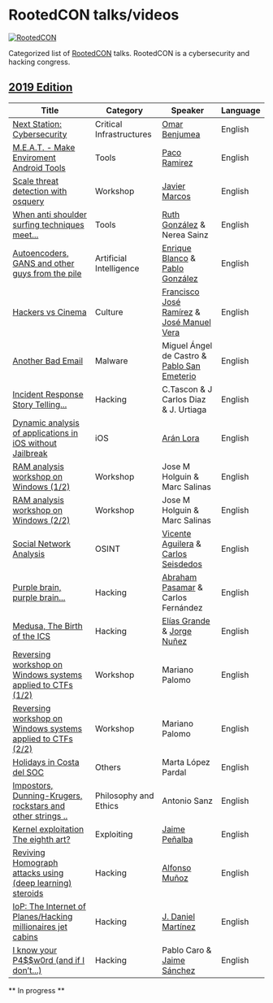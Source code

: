 RootedCON talks/videos
==================
[![RootedCON](https://i.imgur.com/oaA9kx9.png)](https://github.com/PaulSec/awesome-sec-talks)

Categorized list of [RootedCON](https://www.rootedcon.com) talks. RootedCON is a cybersecurity and hacking congress.


## [2019 Edition](https://www.youtube.com/watch?v=p-B5Ji7hxDY&list=PLUOjNfYgonUtOMnisYyxpsthjBmIfgV6P)

Title | Category | Speaker | Language
--- | --- | --- | ---
| [Next Station: Cybersecurity](https://youtu.be/BqS66wKuN3A)  | Critical Infrastructures | [Omar Benjumea](https://twitter.com/omarbenjumea) | English |
| [M.E.A.T. - Make Enviroment Android Tools](https://youtu.be/p-B5Ji7hxDY) | Tools | [Paco Ramirez](https://twitter.com/pacoraml) | English |
| [Scale threat detection with osquery](https://youtu.be/lZeP7Ad5xu8) | Workshop | [Javier Marcos](https://twitter.com/javutin) | English |
| [When anti shoulder surfing techniques meet...](https://youtu.be/gkslneAefm0) | Tools | [Ruth González](https://twitter.com/ruthgnz) & Nerea Sainz | English |
| [Autoencoders, GANS and other guys from the pile](https://youtu.be/eczjd7ou-Ag) | Artificial Intelligence | [Enrique Blanco](https://twitter.com/eblanco_h) & [Pablo González](https://twitter.com/pablogonzalespe) | English |
| [Hackers vs Cinema](https://youtu.be/_HbouO-IrSg) | Culture | [Francisco José Ramírez](https://twitter.com/CyberHadesblog) & [José Manuel Vera](https://twitter.com/jmveraortiz) | English |
| [Another Bad Email](https://youtu.be/YKA4Mro3INc) | Malware | Miguel Ángel de Castro & [Pablo San Emeterio](https://twitter.com/psaneme) | English |
| [Incident Response Story Telling...](https://youtu.be/XfvZMVQISko) | Hacking | C.Tascon & J Carlos Diaz & J. Urtiaga | English |
| [Dynamic analysis of applications in iOS without Jailbreak](https://youtu.be/1QTehrKcN_A) | iOS | [Arán Lora](https://twitter.com/4r4nL) | English |
| [RAM analysis workshop on Windows (1/2)]() | Workshop | Jose M Holguin & Marc Salinas | English |
| [RAM analysis workshop on Windows (2/2)](https://youtu.be/x_r4qxHf0FA) | Workshop | Jose M Holguin & Marc Salinas | English |
| [Social Network Analysis](https://youtu.be/vGhQmXvrZ0w) | OSINT | [Vicente Aguilera](https://twitter.com/VAguileraDiaz) & [Carlos Seisdedos](https://twitter.com/CarloSeisdedos) | English |
| [Purple brain, purple brain...](https://youtu.be/sqi_X6WnVEM) | Hacking | [Abraham Pasamar](https://twitter.com/apasamar) & Carlos Fernández | English |
| [Medusa, The Birth of the ICS](https://youtu.be/oHSf4rJR7Js) | Hacking | [Elías Grande](https://twitter.com/3grander) & [Jorge Nuñez](https://twitter.com/jnunezho) | English |
| [Reversing workshop on Windows systems applied to CTFs (1/2)](https://youtu.be/9WZ5R2i5Udw) | Workshop | Mariano Palomo | English |
| [Reversing workshop on Windows systems applied to CTFs (2/2)](https://youtu.be/j17gopZdLL0) | Workshop | Mariano Palomo | English |
| [Holidays in Costa del SOC](https://youtu.be/f7TlfA77nFg) | Others | Marta López Pardal | English |
| [Impostors, Dunning-Krugers, rockstars and other strings ..](https://youtu.be/b3rTGoQVojU) | Philosophy and Ethics | Antonio Sanz | English |
| [Kernel exploitation The eighth art?](https://youtu.be/X4m-uFRSwQ4) | Exploiting | [Jaime Peñalba](https://twitter.com/nighterman) | English |
| [Reviving Homograph attacks using (deep learning) steroids](https://youtu.be/WWVGO7noos4) | Hacking | [Alfonso Muñoz](https://twitter.com/mindcrypt) | English |
| [IoP: The Internet of Planes/Hacking millionaires jet cabins](https://youtu.be/W-_CDOUObzc) | Hacking | [J. Daniel Martínez](https://twitter.com/dan1t0) | English |
| [I know your P4$$w0rd (and if I don’t...)](https://youtu.be/TmmoSx05nkI) | Hacking | Pablo Caro & [Jaime Sánchez](https://twitter.com/segofensiva) | English |


** In progress **
